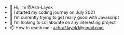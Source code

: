 - 👋 Hi, I’m @Ash-Layek
- 👀 I started my coding journey on July 2021
- 🌱 I’m currently trying to get really  good with Javascript
- 💞️ I’m looking to collaborate on any interesting project
- 📫 How to reach me : achraf.layek1@gmail.com

<!---
PeerlessAsh/PeerlessAsh is a ✨ special ✨ repository because its `README.md` (this file) appears on your GitHub profile.
You can click the Preview link to take a look at your changes.
--->
